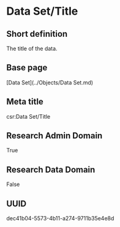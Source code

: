 # Data Set/Title
## Short definition
The title of the data.
## Base page
[Data Set](../Objects/Data Set.md)
## Meta title
csr:Data Set/Title
## Research Admin Domain
True
## Research Data Domain
False
## UUID
dec41b04-5573-4b11-a274-9711b35e4e8d
